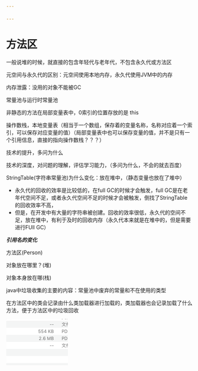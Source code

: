 ```yaml
---

---
```


# 方法区

一般说堆的时候，就直接的包含年轻代与老年代，不包含永久代或方法区



元空间与永久代的区别：元空间使用本地内存，永久代使用JVM中的内存

内存泄露：没用的对象不能被GC

常量池与运行时常量池

非静态的方法在局部变量表中，0索引的位置存放的是 this

操作数栈，本地变量表（相当于一个数组，保存着的变量名称，名称对应着一个索引，可以保存对应变量的值）（局部变量表中也可以保存变量的值，并不是只有一个引用信息，直接的指向操作数栈？？？）


技术的提升，多问为什么

技术的深度，对问题的理解，评估学习能力，（多问为什么，不会的就去百度）

StringTable(字符串常量池)为什么变化：放在堆中，（静态变量也放在了堆中）

- 永久代的回收的效率是比较低的，在full GC的时候才会触发，full GC是在老年代空间不足，或者永久代空间不足的时候才会被触发，倒找了StringTable的回收效率不高，
- 但是，在开发中有大量的字符串被创建。回收的效率很低，永久代的空间不足，放在堆中，有利于及时的回收内存（永久代本来就是在堆中的，但是需要进行FUll GC）

**_*引用名的变化*_**



方法区(Person)

对象放在哪里？(堆)

对象本身放在哪(栈)





java中垃圾收集的主要的内容：常量池中废弃的常量和不在使用的类型



在方法区中的类会记录由什么类加载器进行加载的，类加载器也会记录加载了什么方法，便于方法区中的垃圾回收



![test](./media/test.png)





